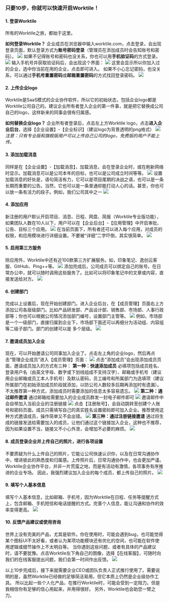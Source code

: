 ### 只要10步，你就可以快速开启Worktile！

#### 1. 登录Worktile

所有的Worktile之旅，都始于这里。

**如何登录Worktile？**
企业成员在浏览器中输入worktile.com，点击登录，会出现登录页面，默认登录方式为**账号密码登录**（管理员在添加成员时会告知账号和密码）。
![](/assets/1-2.png)
如果不记得账号和密码也没关系，你也可以用**手机验证码**的方式登录。
![](/assets/1-3.png)
输入手机号并获取验证码后，会出现这个界面：
![](/assets/1-4.png)
这里会显示所以你加入过的企业，选中你当前在用的企业，点击即可进入。
如果不小心忘记密码，也没关系，可以通过**手机号重置密码**或**邮箱重置密码**的方式找回登录密码。
![](/assets/1-5.png)
#### 2. 上传企业logo
Worktile是SaaS模式的企业协作软件，所以它的初始状态，包括企业logo都是Worktile公司自己的。建议企业所有者登入企业的第一件事，就是把它替换成公司自己的logo，这样新来的同事会很有归属感。

**如何替换企业logo？**
企业所有者登录后，点击左上方Worktile logo，点击**进入企业后台**，选择【企业设置】-【企业标识】（建议logo为背景透明的png格式）
![](/assets/1-8.png)
_注意：只有专业版和旗舰版用户可以上传自己公司的logo，免费版的用户不能上传。_
#### 3. 添加加载消息
同样是在【企业设置】-【加载消息】，加载消息，会在登录企业时，或在刷新网络时显示。加载消息可以是公司本年的目标，也可以是公司成立时间等等。
![](/assets/1-9.png)
设置加载消息的好处是，语句简洁有力，它可以是项目尾期的决战之语，也可以是一条长期而重要的公告。当然，它也可以是一条普通却能打动人心的话。甚至，你也可以放一条有活力的段子。例如，我们公司其中之一
![](/assets/1-11.png)
#### 4. 添加应用
新注册的用户默认开启项目、消息、日程、网盘、简报（Worktile专业版功能），如果团队人数在10人以下，用户可以在【企业后台】-【应用管理】中开启审批、公告、目标三个应用。
![](/assets/1-12.png)
在当前页面下，所有者还可以进入每个应用，对成员的权限，和应用模块进行详细设置。不要被“详细”二字吓倒，其实很简单。
![](/assets/1-10.png)
#### 5. 启用第三方服务
除应用外，Worktile中还有近100款第三方扩展服务。如，印象笔记、逸创云客服、GitHub、Ping++等。
![](/assets/1-13.png)
添加完成后，公司成员可以绑定自己的账号。在日常办公中，就可以随时调用这些服务了。比如可以将印象笔记中的文章或内容，直接发送给对方。
![](/assets/1-14.png)
#### 6. 创建部门
完成以上设置后，现在开始创建部门。进入企业后台，在【成员管理】页面右上方添加公司各层级部门。比如产品研发部、产品设计部、销售部、市场部、人事行政部等；你也可以根据公司情况添加部门编号，设置部门主管等。
![](/assets/1-15.png)
例如，市场部是一个一级部门，直接归属到企业下，市场部下面还可以再细分为活动组、内容组等二级子部门。部门的创建可以是 多个层级。
![](/assets/1-16.png)
#### 7. 邀请成员加入企业
现在，可以开始邀请公司同事加入企业了。点击左上角的企业logo，然后再点击“管理企业成员”进入【成员管理】页面：
![](/assets/1-32.png)
点击“添加成员”会出现添加成员页面，邀请成员加入的方式有三种：
**第一种：快速添加成员**
必填项包括成员姓名、登录用户名（由英文字母、数字或下划线组成不支持汉字）、邮箱或手机号（建议用企业邮箱或员工本人手机号）及默认密码，员工编号和所属部门为选填项（建议所属部门在初始添加成员阶段就添加，以防公司人数较多后期再添加时有遗漏）。不太推荐第一种方式，添加成员时需要添加的信息太多容易遗忘。
![](/assets/1-17.png)
**第二种：通过邮件邀请**
通过邮箱给需要加入的企业成员群发一封电子邮件即可
![](/assets/1-18.png)
邀请邮件中会自带加入当前企业的注册链接
![](/assets/1-19.png)
点击【注册账号】，会自动跳转至创建个人账号和密码页面，成员只需填写自己的真实姓名设置密码即可加入企业。推荐使用这种方式邀请成员，操作简单又不会出错。
![](/assets/1-20.png)
**第三种：通过注册链接邀请**
通过将生成的链接发送给需要加入的成员，让他们通过这个链接加入企业，这种也不推荐，因为如果设置不当，链接又不小心外泄，会增加不必要的麻烦。
![](/assets/1-21.png)
#### 8. 成员登录企业并上传自己的照片，进行各项设置
不要质疑为什么上传自己的照片，它能让公司快速认识你，以及在日常沟通协作中，增进彼此的熟悉度和归属感。上传照片后，日常沟通协作中，也会更加严谨。
Worktile企业协作平台，并非一片荒蛮之地，而是有活动有激情，各项事务有序推进的企业专场。
因此，我强烈建议加入企业的每个成员，都上传自己的照片。
![](/assets/1-22.png)
#### 9. 填写个人基本信息
填写个人基本信息，比如邮箱、手机号，因为Worktile在日程、任务等提醒方式上，包含邮箱、手机短信和电话提醒的方式。完善个人信息，能让沟通和协作的效率变得更高。
![](/assets/1-23.png)
#### 10. 反馈产品建议或使用咨询
世界上没有完美的产品，尤其是软件。你在使用时，可能会遇到bug，也可能觉得某个图标UI不太好看，或者认为某项功能模块还有优化的空间，也可能在软件使用逻辑或细节操作上不太明白等。
当你遇到这些问题，或者有具体的产品建议时，请不要犹豫。点击Worktile左下角自己的图像，选择【在线客服】，可随时向我们的在线客服提出问题，我们会第一时间作出反馈。
![](/assets/1-24.png)

以上10步完成后，接下来就需要企业CEO或团队负责人正式推行使用了。需要说明的是，虽然Worktile已经做的足够简洁易用，但它本质上仍然是企业级协作工具。
所以比起一些个人化产品，在推行Worktile时，可能会受到一定阻力。但是我相信你有足够的信心用起来，并用得很好。
另外，Worktile也会助您一臂之力。